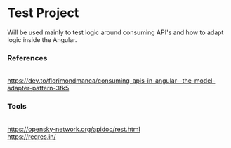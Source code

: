 # Test Project
Will be used mainly to test logic around consuming API's and how to adapt logic inside the Angular.

### References
<br/>https://dev.to/florimondmanca/consuming-apis-in-angular--the-model-adapter-pattern-3fk5

### Tools
<br/>https://opensky-network.org/apidoc/rest.html
<br/>https://reqres.in/
